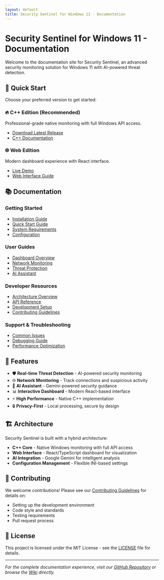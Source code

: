 ```yaml
---
layout: default
title: Security Sentinel for Windows 11 - Documentation
---
```


# Security Sentinel for Windows 11 - Documentation

Welcome to the documentation site for Security Sentinel, an advanced security monitoring solution for Windows 11 with AI-powered threat detection.

## 🚀 Quick Start

Choose your preferred version to get started:

### 🔥 C++ Edition (Recommended)
Professional-grade native monitoring with full Windows API access.
- [Download Latest Release](https://github.com/GizzZmo/Security-Sentinel-Linux-and-Windows-/releases)
- [C++ Documentation](../README_CPP.html)

### 🌐 Web Edition  
Modern dashboard experience with React interface.
- [Live Demo](https://gizzmo.github.io/Security-Sentinel-Linux-and-Windows-/)
- [Web Interface Guide](../README.html)

## 📚 Documentation

### Getting Started
- [Installation Guide](wiki/Installation-Guide.html)
- [Quick Start Guide](wiki/Quick-Start.html) 
- [System Requirements](wiki/System-Requirements.html)
- [Configuration](wiki/Configuration.html)

### User Guides
- [Dashboard Overview](wiki/Dashboard-Overview.html)
- [Network Monitoring](wiki/Network-Monitoring.html)
- [Threat Protection](wiki/Threat-Protection.html)
- [AI Assistant](wiki/AI-Assistant.html)

### Developer Resources  
- [Architecture Overview](wiki/Architecture-Overview.html)
- [API Reference](wiki/API-Reference.html)
- [Development Setup](wiki/Development-Setup.html)
- [Contributing Guidelines](../CONTRIBUTING.html)

### Support & Troubleshooting
- [Common Issues](wiki/Common-Issues.html)
- [Debugging Guide](wiki/Debugging-Guide.html)
- [Performance Optimization](wiki/Performance-Optimization.html)

## 🔧 Features

- 🛡️ **Real-time Threat Detection** - AI-powered security monitoring
- 🌐 **Network Monitoring** - Track connections and suspicious activity  
- 🤖 **AI Assistant** - Gemini-powered security guidance
- 📊 **Interactive Dashboard** - Modern React-based interface
- ⚡ **High Performance** - Native C++ implementation
- 🔒 **Privacy-First** - Local processing, secure by design

## 🏗️ Architecture

Security Sentinel is built with a hybrid architecture:
- **C++ Core** - Native Windows monitoring with full API access
- **Web Interface** - React/TypeScript dashboard for visualization
- **AI Integration** - Google Gemini for intelligent analysis
- **Configuration Management** - Flexible INI-based settings

## 🤝 Contributing

We welcome contributions! Please see our [Contributing Guidelines](../CONTRIBUTING.html) for details on:
- Setting up the development environment
- Code style and standards
- Testing requirements
- Pull request process

## 📄 License

This project is licensed under the MIT License - see the [LICENSE](../LICENSE) file for details.

---

*For the complete documentation experience, visit our [GitHub Repository](https://github.com/GizzZmo/Security-Sentinel-Linux-and-Windows-) or browse the [Wiki](wiki/) directly.*